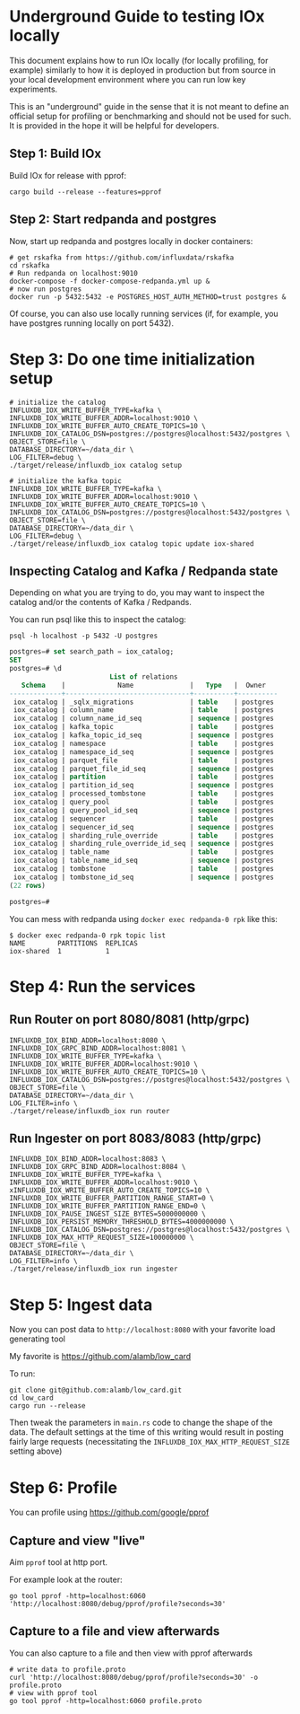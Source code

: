 # Underground Guide to testing IOx locally

This document explains how to run IOx locally (for locally
profiling, for example) similarly to how it is deployed in production
but from source in your local development environment where you can
run low key experiments.

This is an "underground" guide in the sense that it is not meant to
define an official setup for profiling or benchmarking and should not
be used for such. It is provided in the hope it will be helpful for
developers.

## Step 1: Build IOx

Build IOx for release with pprof:

```shell
cargo build --release --features=pprof
```

## Step 2: Start redpanda and postgres

Now, start up redpanda and postgres locally in docker containers:
```shell
# get rskafka from https://github.com/influxdata/rskafka
cd rskafka
# Run redpanda on localhost:9010
docker-compose -f docker-compose-redpanda.yml up &
# now run postgres
docker run -p 5432:5432 -e POSTGRES_HOST_AUTH_METHOD=trust postgres &
```

Of course, you can also use locally running services (if, for example,
you have postgres running locally on port 5432).


# Step 3: Do one time initialization setup


```shell
# initialize the catalog
INFLUXDB_IOX_WRITE_BUFFER_TYPE=kafka \
INFLUXDB_IOX_WRITE_BUFFER_ADDR=localhost:9010 \
INFLUXDB_IOX_WRITE_BUFFER_AUTO_CREATE_TOPICS=10 \
INFLUXDB_IOX_CATALOG_DSN=postgres://postgres@localhost:5432/postgres \
OBJECT_STORE=file \
DATABASE_DIRECTORY=~/data_dir \
LOG_FILTER=debug \
./target/release/influxdb_iox catalog setup

# initialize the kafka topic
INFLUXDB_IOX_WRITE_BUFFER_TYPE=kafka \
INFLUXDB_IOX_WRITE_BUFFER_ADDR=localhost:9010 \
INFLUXDB_IOX_WRITE_BUFFER_AUTO_CREATE_TOPICS=10 \
INFLUXDB_IOX_CATALOG_DSN=postgres://postgres@localhost:5432/postgres \
OBJECT_STORE=file \
DATABASE_DIRECTORY=~/data_dir \
LOG_FILTER=debug \
./target/release/influxdb_iox catalog topic update iox-shared
```

## Inspecting Catalog and Kafka / Redpanda state

Depending on what you are trying to do, you may want to inspect the
catalog and/or the contents of Kafka / Redpands.

You can run psql like this to inspect the catalog:
```shell
psql -h localhost -p 5432 -U postgres
```

```sql
postgres=# set search_path = iox_catalog;
SET
postgres=# \d
                         List of relations
   Schema    |             Name              |   Type   |  Owner
-------------+-------------------------------+----------+----------
 iox_catalog | _sqlx_migrations              | table    | postgres
 iox_catalog | column_name                   | table    | postgres
 iox_catalog | column_name_id_seq            | sequence | postgres
 iox_catalog | kafka_topic                   | table    | postgres
 iox_catalog | kafka_topic_id_seq            | sequence | postgres
 iox_catalog | namespace                     | table    | postgres
 iox_catalog | namespace_id_seq              | sequence | postgres
 iox_catalog | parquet_file                  | table    | postgres
 iox_catalog | parquet_file_id_seq           | sequence | postgres
 iox_catalog | partition                     | table    | postgres
 iox_catalog | partition_id_seq              | sequence | postgres
 iox_catalog | processed_tombstone           | table    | postgres
 iox_catalog | query_pool                    | table    | postgres
 iox_catalog | query_pool_id_seq             | sequence | postgres
 iox_catalog | sequencer                     | table    | postgres
 iox_catalog | sequencer_id_seq              | sequence | postgres
 iox_catalog | sharding_rule_override        | table    | postgres
 iox_catalog | sharding_rule_override_id_seq | sequence | postgres
 iox_catalog | table_name                    | table    | postgres
 iox_catalog | table_name_id_seq             | sequence | postgres
 iox_catalog | tombstone                     | table    | postgres
 iox_catalog | tombstone_id_seq              | sequence | postgres
(22 rows)

postgres=#
```

You can mess with redpanda using `docker exec redpanda-0 rpk` like this:

```shell
$ docker exec redpanda-0 rpk topic list
NAME        PARTITIONS  REPLICAS
iox-shared  1           1
```


# Step 4: Run the services

## Run Router on port 8080/8081 (http/grpc)
```shell
INFLUXDB_IOX_BIND_ADDR=localhost:8080 \
INFLUXDB_IOX_GRPC_BIND_ADDR=localhost:8081 \
INFLUXDB_IOX_WRITE_BUFFER_TYPE=kafka \
INFLUXDB_IOX_WRITE_BUFFER_ADDR=localhost:9010 \
INFLUXDB_IOX_WRITE_BUFFER_AUTO_CREATE_TOPICS=10 \
INFLUXDB_IOX_CATALOG_DSN=postgres://postgres@localhost:5432/postgres \
OBJECT_STORE=file \
DATABASE_DIRECTORY=~/data_dir \
LOG_FILTER=info \
./target/release/influxdb_iox run router
```


## Run Ingester on port 8083/8083 (http/grpc)
```shell
INFLUXDB_IOX_BIND_ADDR=localhost:8083 \
INFLUXDB_IOX_GRPC_BIND_ADDR=localhost:8084 \
INFLUXDB_IOX_WRITE_BUFFER_TYPE=kafka \
INFLUXDB_IOX_WRITE_BUFFER_ADDR=localhost:9010 \
xINFLUXDB_IOX_WRITE_BUFFER_AUTO_CREATE_TOPICS=10 \
INFLUXDB_IOX_WRITE_BUFFER_PARTITION_RANGE_START=0 \
INFLUXDB_IOX_WRITE_BUFFER_PARTITION_RANGE_END=0 \
INFLUXDB_IOX_PAUSE_INGEST_SIZE_BYTES=5000000000 \
INFLUXDB_IOX_PERSIST_MEMORY_THRESHOLD_BYTES=4000000000 \
INFLUXDB_IOX_CATALOG_DSN=postgres://postgres@localhost:5432/postgres \
INFLUXDB_IOX_MAX_HTTP_REQUEST_SIZE=100000000 \
OBJECT_STORE=file \
DATABASE_DIRECTORY=~/data_dir \
LOG_FILTER=info \
./target/release/influxdb_iox run ingester
```


# Step 5: Ingest data

Now you can post data to `http://localhost:8080` with your favorite load generating tool

My favorite is https://github.com/alamb/low_card

To run:
```shell
git clone git@github.com:alamb/low_card.git
cd low_card
cargo run --release
```

Then tweak the parameters in `main.rs` code to change the shape of the
data. The default settings at the time of this writing would result in
posting fairly large requests (necessitating the
`INFLUXDB_IOX_MAX_HTTP_REQUEST_SIZE` setting above)


# Step 6: Profile
You can profile using https://github.com/google/pprof

## Capture and view "live"

Aim `pprof` tool at http port.

For example look at the router:
```shell
go tool pprof -http=localhost:6060 'http://localhost:8080/debug/pprof/profile?seconds=30'
```

## Capture to a file and view afterwards

You can also capture to a file and then view with pprof afterwards

```shell
# write data to profile.proto
curl 'http://localhost:8080/debug/pprof/profile?seconds=30' -o profile.proto
# view with pprof tool
go tool pprof -http=localhost:6060 profile.proto
```

